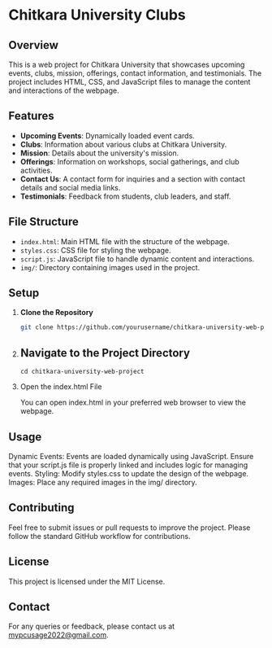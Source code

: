 # Chitkara University Clubs

## Overview

This is a web project for Chitkara University that showcases upcoming events, clubs, mission, offerings, contact information, and testimonials. The project includes HTML, CSS, and JavaScript files to manage the content and interactions of the webpage.

## Features

- **Upcoming Events**: Dynamically loaded event cards.
- **Clubs**: Information about various clubs at Chitkara University.
- **Mission**: Details about the university's mission.
- **Offerings**: Information on workshops, social gatherings, and club activities.
- **Contact Us**: A contact form for inquiries and a section with contact details and social media links.
- **Testimonials**: Feedback from students, club leaders, and staff.

## File Structure

- `index.html`: Main HTML file with the structure of the webpage.
- `styles.css`: CSS file for styling the webpage.
- `script.js`: JavaScript file to handle dynamic content and interactions.
- `img/`: Directory containing images used in the project.

## Setup

1. **Clone the Repository**

   ```bash
   git clone https://github.com/yourusername/chitkara-university-web-project.git
   ```
2. ## Navigate to the Project Directory

    ```
    cd chitkara-university-web-project
    ```
3. Open the index.html File

    You can open index.html in your preferred web browser to view the webpage.

## Usage
Dynamic Events: Events are loaded dynamically using JavaScript. Ensure that your script.js file is properly linked and includes logic for managing events.
Styling: Modify styles.css to update the design of the webpage.
Images: Place any required images in the img/ directory.

## Contributing
Feel free to submit issues or pull requests to improve the project. Please follow the standard GitHub workflow for contributions.

## License
This project is licensed under the MIT License.

## Contact
For any queries or feedback, please contact us at mypcusage2022@gmail.com.